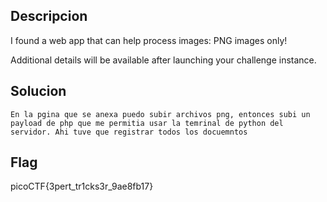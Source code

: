 ## Descripcion
I found a web app that can help process images: PNG images only!

Additional details will be available after launching your challenge instance.

## Solucion
```
En la pgina que se anexa puedo subir archivos png, entonces subi un payload de php que me permitia usar la temrinal de python del servidor. Ahi tuve que registrar todos los docuemntos 
```

## Flag
picoCTF{3pert_tr1cks3r_9ae8fb17}